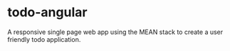 # todo-angular
A responsive single page web app using the MEAN stack to create a user friendly todo application.
